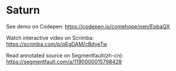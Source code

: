 # Saturn

See demo on Codepen: https://codepen.io/comehope/pen/EpbaQX

Watch interactive video on Scrimba: https://scrimba.com/p/pEgDAM/cBdyeTw

Read annotated source on Segmentfault(zh-cn): https://segmentfault.com/a/1190000015798428